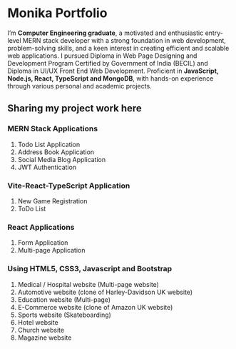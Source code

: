 # Monika Portfolio

I’m **Computer Engineering graduate**, a motivated and enthusiastic entry-level MERN stack developer with a strong foundation in web development, problem-solving skills, and a keen interest in creating efficient and scalable web applications. I pursued Diploma in Web Page Designing and Development Program Certified by Government of India (BECIL) and Diploma in UI/UX Front End Web Development. Proficient in **JavaScript, Node.js, React, TypeScript and MongoDB**, with hands-on experience through various personal and academic projects. 

## Sharing my project work here

### MERN Stack Applications
1. Todo List Application
2. Address Book Application
3. Social Media Blog Application
4. JWT Authentication

### Vite-React-TypeScript Application
1. New Game Registration
2. ToDo List


### React Applications
1. Form Application
2. Multi-page Application

### Using HTML5, CSS3, Javascript and Bootstrap

1. Medical / Hospital website (Multi-page website)
2. Automotive website (clone of Harley-Davidson UK website)
3. Education website (Multi-page)
4. E-Commerce website (clone of Amazon UK website)
5. Sports website (Skateboarding)
6. Hotel website
7. Church website
8. Magazine website
